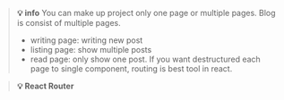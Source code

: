
>**💡 info** 
>You can make up project only one page or multiple pages.
>Blog is consist of multiple pages.
>- writing page: writing new post
>- listing page: show multiple posts 
>- read page: only show one post.
>If you want destructured each page to single component, routing is best tool in react.

> **💡 React Router**
> 